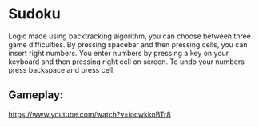 # Sudoku
Logic made using backtracking algorithm, you can choose between three game difficulties. By pressing spacebar and then pressing cells, you can insert right numbers. You enter numbers by pressing a key on your keyboard and then pressing right cell on screen. To undo your numbers press backspace and press cell.

## Gameplay:
https://www.youtube.com/watch?v=iocwkkoBTr8
